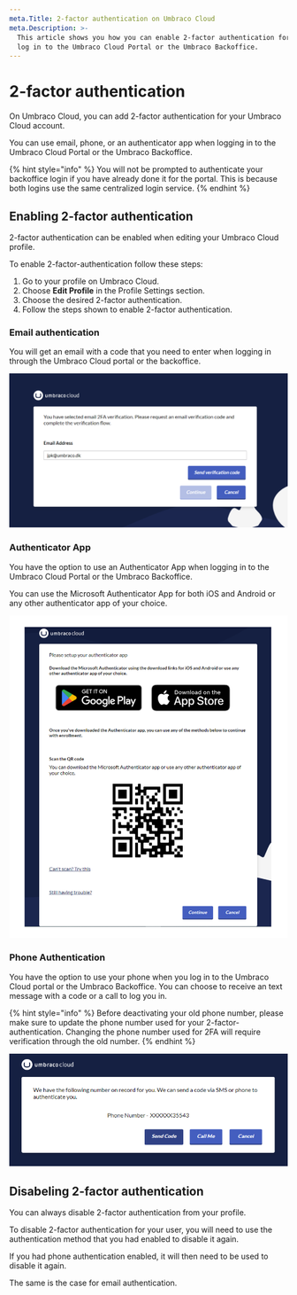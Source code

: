 ```yaml
---
meta.Title: 2-factor authentication on Umbraco Cloud
meta.Description: >-
  This article shows you how you can enable 2-factor authentication for when you
  log in to the Umbraco Cloud Portal or the Umbraco Backoffice.
---
```


# 2-factor authentication

On Umbraco Cloud, you can add 2-factor authentication for your Umbraco Cloud account.

You can use email, phone, or an authenticator app when logging in to the Umbraco Cloud Portal or the Umbraco Backoffice.

{% hint style="info" %}
You will not be prompted to authenticate your backoffice login if you have already done it for the portal. This is because both logins use the same centralized login service.
{% endhint %}

## Enabling 2-factor authentication

2-factor authentication can be enabled when editing your Umbraco Cloud profile.

To enable 2-factor-authentication follow these steps:

1. Go to your profile on Umbraco Cloud.
2. Choose **Edit Profile** in the Profile Settings section.
3. Choose the desired 2-factor authentication.
4. Follow the steps shown to enable 2-factor authentication.

### Email authentication

You will get an email with a code that you need to enter when logging in through the Umbraco Cloud portal or the backoffice.

![Email authentication](images/email-auth.png)

### Authenticator App

You have the option to use an Authenticator App when logging in to the Umbraco Cloud Portal or the Umbraco Backoffice.

You can use the Microsoft Authenticator App for both iOS and Android or any other authenticator app of your choice.

![Authenticator app](images/auth-app.png)

### Phone Authentication

You have the option to use your phone when you log in to the Umbraco Cloud portal or the Umbraco Backoffice. You can choose to receive an text message with a code or a call to log you in.

{% hint style="info" %}
Before deactivating your old phone number, please make sure to update the phone number used for your 2-factor-authentication. Changing the phone number used for 2FA will require verification through the old number.
{% endhint %}

![Phone authentication](images/Phone-auth.png)

## Disabeling 2-factor authentication

You can always disable 2-factor authentication from your profile.

To disable 2-factor authentication for your user, you will need to use the authentication method that you had enabled to disable it again.

If you had phone authentication enabled, it will then need to be used to disable it again.

The same is the case for email authentication.
